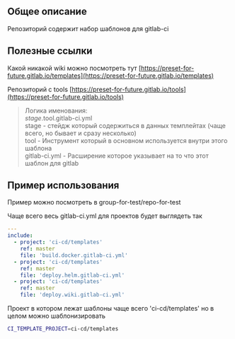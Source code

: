 ## Общее описание

Репозиторий содержит набор шаблонов для gitlab-ci

## Полезные ссылки

Какой никакой wiki можно посмотреть тут [https://preset-for-future.gitlab.io/templates](https://preset-for-future.gitlab.io/templates)

Репозиторий с tools [https://preset-for-future.gitlab.io/tools](https://preset-for-future.gitlab.io/tools)

>Логика именования: <br>
>$stage.$tool.gitlab-ci.yml <br>
>stage - стейдж который содержиться в данных темплейтах (чаще всего, но бывает и сразу несколько) <br>
>tool - Инструмент который в основном используется внутри этого шаблона <br>
>gitlab-ci.yml - Расширение которое указывает на то что этот шаблон для gitlab <br>

## Пример использования

Пример можно посмотреть в group-for-test/repo-for-test

Чаще всего весь gitlab-ci.yml для проектов будет выглядеть так

```yaml
---
include:
  - project: 'ci-cd/templates'
    ref: master
    file: 'build.docker.gitlab-ci.yml'
  - project: 'ci-cd/templates'
    ref: master
    file: 'deploy.helm.gitlab-ci.yml'
  - project: 'ci-cd/templates'
    ref: master
    file: 'deploy.wiki.gitlab-ci.yml'
```

Проект в котором лежат шаблоны чаще всего 'ci-cd/templates' но в целом можно шаблонизировать
```sh
CI_TEMPLATE_PROJECT=ci-cd/templates
```
